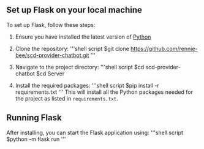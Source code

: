 ## Set up Flask on your local machine

To set up Flask, follow these steps:

1. Ensure you have installed the latest version of [Python](https://www.python.org/downloads/)

2. Clone the repository:
'''shell script
$git clone https://github.com/rennie-bee/scd-provider-chatbot.git
'''

3. Navigate to the project directory:
'''shell script
$cd scd-provider-chatbot
$cd Server

4. Install the required packages:
'''shell script
$pip install -r requirements.txt
'''
This will install all the Python packages needed for the project as listed in `requirements.txt`.

## Running Flask
After installing, you can start the Flask application using:
'''shell script
$python -m flask run
'''